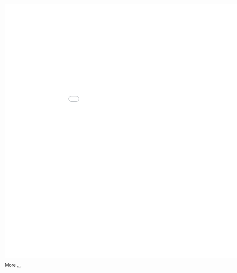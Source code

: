 

<iframe width="1000" height="800" src="[https://www.youtube.com/embed/V7eZD3TKn_M](https://www.youtube.com/embed/Y2M2Dgmm958)" title="YouTube video player" frameborder="0" allow="accelerometer; autoplay; clipboard-write; encrypted-media; gyroscope; picture-in-picture" allowfullscreen></iframe>

More [...](https://github.com/abikesa/will/blob/main/README.md)
